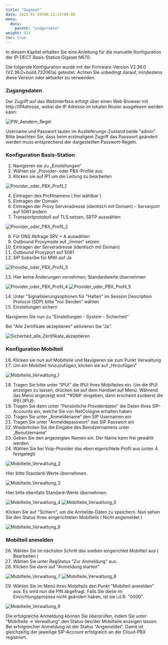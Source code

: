 ```yaml
---
title: "Gigaset"
date: 2022-01-20T00:11:22+00:00
menu:
  docs:
    parent: "endgeraete"
weight: 513
toc: true
---
```


In diesem Kapitel erhalten Sie eine Anleitung für die manuelle Konfiguration der IP-DECT Basis-Station Gigaset N670.

Die folgende Konfiguration wurde mit der Firmware-Version V2.36.0 (V2.36.0+build.732061a) getestet. Achten Sie unbedingt darauf, mindestens diese Version oder aktueller zu verwenden.


### Zugangsdaten 

Der Zugriff auf das WebInterface erfolgt über einen Web Browser mit http://IPAdresse, wobei die IP Adresse im lokalen Router ausgelesen werden kann:

![PW_Aendern_Regel](https://user-images.githubusercontent.com/99875491/223705005-0f615291-8dac-4abc-ad11-d1071340c51e.jpg)

Username und Passwort lauten im Auslieferungs-Zustand beide "admin". Bitte beachten Sie, dass beim erstmaligem Zugriff das Passwort geändert werden 
muss entsprechend der dargestellten Passwort-Regeln.

### Konfiguration Basis-Station

1. Navigieren sie zu „Einstellungen“
2. Wählen sie „Provider- oder PBX-Profile aus
3. Klicken sie auf IP1 um die Leitung zu bearbeiten

![Provider_oder_PBX_Profil_1](https://user-images.githubusercontent.com/99875491/223705089-178acdc5-2912-41d6-b81e-109ce3e1cea7.jpg)

4. Eintragen des Profilnamens ( frei wählbar )
5. Eintragen der Domain
6. Eintragen der Proxy Serveradresse (identisch mit Domain) – Serverport auf 5061 ändern
7. Transportprotokoll auf TLS setzen, SRTP auswählen

![Provider_oder_PBX_Profil_2](https://user-images.githubusercontent.com/99875491/223706265-46051314-323d-4c43-86ff-908115c4c373.jpg)

8. Für DNS Abfrage SRV + A auswählen
9. Outbound Proxymode auf „Immer“ setzen
10. Eintragen der Serveradresse (identisch mit Domain)
11. Outbound Proxyport auf 5061
12. SIP Subsribe für MWI auf Ja

![Provider_oder_PBX_Profil_3](https://user-images.githubusercontent.com/99875491/223705235-35c21a35-0db7-4b2a-a319-566df24399ce.jpg)

13. Hier keine Änderungen vornehmen; Standardwerte übernehmen

![Provider_oder_PBX_Profil_4](https://user-images.githubusercontent.com/99875491/223705288-aaea1e2f-0a65-4caf-82f5-bc52969f3a9a.jpg)
![Provider_oder_PBX_Profil_5](https://user-images.githubusercontent.com/99875491/223705309-bff6c850-06a4-4d28-ace0-99f8e3dde70d.jpg)

14. Unter "Signalisierungsoptionen für "Halten" im Session Description Protocol (SDP) bitte "nur Senden" wählen
15. Einstellungen sichern

Navigieren Sie nun zu "Einstellungen - System - Sicherheit"

Bei "Alle Zertifikate akzeptieren" aktivieren Sie "Ja".

![Sicherheit_alle_Zertifikate_akzeptieren](https://user-images.githubusercontent.com/99875470/231780781-d54e6cd9-ec2f-48f8-aeb1-7f35bdbcf1a7.jpg)


### Konfiguration Mobilteil 

16. Klicken sie nun auf Mobilteile und Navigieren sie zum Punkt Verwaltung
17. Um ein Mobilteil hinzuzufügen, klicken sie auf „Hinzufügen“

![Mobilteile_Verwaltung_1](https://user-images.githubusercontent.com/99875491/223705372-722acd8d-3a2f-46ca-818c-d89e8e654f12.jpg)

18. Tragen Sie bitte unter "IPUI" die IPUI ihres Mobilteiles ein. Um die IPUI anzeigen zu lassen, drücken sie auf dem Handset auf Menü. 
Während das Menü angezeigt wird '*#06#' eingeben, dann erscheint zuoberst die IPEI (IPUI).
19. Tragen Sie dann unter "Persönliche Providerdaten" die Daten Ihres SIP-Accounts ein, welche Sie von NetCologne erhalten haben
20. Tragen Sie unter „Anmeldename“ den SIP Usernamen ein
21. Tragen Sie unter "Anmeldepasswort" das SIP Passwort ein
22. Wiederholen Sie die Eingabe des Benutzernamens unter „Benutzername“
23. Geben Sie den angezeigten Namen ein. Der Name kann frei gewählt werden
24. Wählen Sie bei Voip-Provider das eben eigerichtete Profil aus (unter 4. festgelegt)

![Mobilteile_Verwaltung_2](https://user-images.githubusercontent.com/99875491/223705414-b9863011-dc05-4472-b1b0-f99f84a67101.jpg)
 
 Hier bitte Standard-Werte übernehmen.

![Mobilteile_Verwaltung_3](https://user-images.githubusercontent.com/99875491/223705462-53ca6bd4-254c-4451-bf71-c7f561a4110c.jpg)

Hier bitte ebenfalls Standard-Werte übernehmen.

![Mobilteile_Verwaltung_4](https://user-images.githubusercontent.com/99875491/223705516-d0381d04-00f3-4522-915e-7dbdc91da12f.jpg)
![Mobilteile_Verwaltung_5](https://user-images.githubusercontent.com/99875491/223705536-6dbe72c8-677f-4f0e-bbab-92ae8cc90f04.jpg)

Klicken Sie auf "Sichern", um die Anmelde-Daten zu speichern.
Nun sehen Sie den Status Ihres eingerichteten Mobilteils ( Nicht angemeldet )

![Mobilteile_Verwaltung_6](https://user-images.githubusercontent.com/99875491/223705619-14272aaa-ff25-4ac4-a1fa-9d72e17dd7cd.jpg)

### Mobilteil anmelden 

26. Wählen Sie im nächsten Schritt das soeben eingerichtet Mobilteil aus ( Bearbeiten )
27. Wählen Sie unter RegStatus "Zur Anmeldung" aus.
28. Klicken Sie dann auf "Anmeldung starten"

![Mobilteile_Verwaltung_7](https://user-images.githubusercontent.com/99875491/223705721-b0c97193-2a74-4310-a642-4bfbd07a65ee.jpg)
![Mobilteile_Verwaltung_8](https://user-images.githubusercontent.com/99875491/223717235-286450b7-8d9b-4915-b1a0-8ae222defd1f.jpg)

29. Wählen Sie im Menü ihres Mobilteils den Punkt "Mobilteil anmelden" aus. Es wird nun die PIN abgefragt. Falls Sie 
diese im Einrichtungsprozess nicht geändert haben, ist sie i.d.R. "0000".

![Mobilteile_Verwaltung_9](https://user-images.githubusercontent.com/99875491/223705788-c3387b53-a2b7-4cd4-ad0a-37d62cba5132.jpg)

Die erfolgreiche Anmeldung können Sie überprüfen, indem Sie unter "Mobilteile -> Verwaltung" den Status des/der Mobilteile anzeigen lassen.
Bei erfolgreicher Anmeldung ist der Status "Angemeldet". Damit ist gleichzeitig der jeweilige SIP-Account erfolgreich an der Cloud-PBX registriert.


